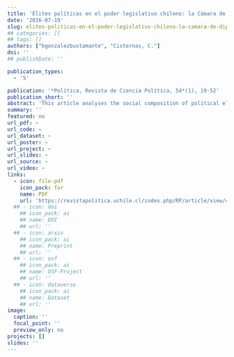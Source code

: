 ```yaml
---
title: 'Élites políticas en el poder legislativo chileno: la Cámara de Diputados (1990-2014)'
date: '2016-07-19'
slug: elites-politicas-en-el-poder-legislativo-chileno-la-camara-de-diputados
## categories: []
## tags: []
authors: ["bgonzalezbustamante", "Cisternas, C."]
doi: ''
## publishDate: ''

publication_types:
  - '5'

publication: '*Política, Revista de Ciencia Política, 54*(1), 19-52'
publication_short: ''
abstract: 'This article analyses the social composition of political elites in the Chilean legislative branch, specifically in the Chamber of Deputies between 1990 and 2014.  The personal characteristics and re-election rates of deputies in that period  (n  =  720)  are analysed.  The degree of homogeneity in the educational background for each legislature is complemented with interdependence models, specifically cluster analysis with a non-hierarchical grouping algorithm, as well as social network analysis. The findings suggest that the closer a legislative period is to the democratic transition,  the more homogeneous/dense it is social composition. Despite the confirmation of the sociocultural elitisation of deputies, this does not imply, generally speaking, a greater concentration of density in the post-transitional legislatures.'
summary: ''
featured: no
url_pdf: ~
url_code: ~
url_dataset: ~
url_poster: ~
url_project: ~
url_slides: ~
url_source: ~
url_video: ~
links:
  - icon: file-pdf
    icon_pack: far
    name: PDF
    url: 'https://revistapolitica.uchile.cl/index.php/RP/article/view/42691'
  ## - icon: doi
    ## icon_pack: ai
    ## name: DOI
    ## url: ''
  ## - icon: arxiv
    ## icon_pack: ai
    ## name: Preprint
    ## url: ''
  ## - icon: osf
    ## icon_pack: ai
    ## name: OSF-Project
    ## url: ''
  ## - icon: dataverse
    ## icon_pack: ai
    ## name: Dataset
    ## url: ''
image:
  caption: ''
  focal_point: ''
  preview_only: no
projects: []
slides: ''
---
```

